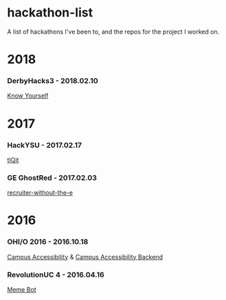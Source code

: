 # hackathon-list
A list of hackathons I've been to, and the repos for the project I worked on.

# 2018
### DerbyHacks3 - 2018.02.10
[Know Yourself](https://github.com/kurtlewis/know-yourself) 

# 2017
### HackYSU - 2017.02.17
[tIQit](https://github.com/zcollins0/tIQit) 
### GE GhostRed - 2017.02.03
[recruiter-without-the-e](https://github.com/zacharysang/recruiter-without-the-e)

# 2016
### OHI/O 2016 - 2016.10.18
[Campus Accessibility](https://github.com/ltebben/Campus-Accessibility) & [Campus Accessibility Backend](https://github.com/ltebben/Campus-Accessibility-Backend)  
### RevolutionUC 4 - 2016.04.16
[Meme Bot](https://github.com/kurtlewis/memebot)
